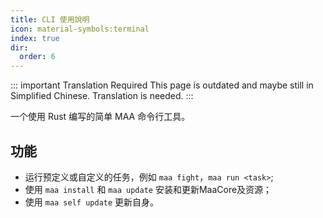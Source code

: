 ```yaml
---
title: CLI 使用說明
icon: material-symbols:terminal
index: true
dir:
  order: 6
---
```


::: important Translation Required
This page is outdated and maybe still in Simplified Chinese. Translation is needed.
:::

一个使用 Rust 编写的简单 MAA 命令行工具。

## 功能

- 运行预定义或自定义的任务，例如 `maa fight`，`maa run <task>`;
- 使用 `maa install` 和 `maa update` 安装和更新MaaCore及资源；
- 使用 `maa self update` 更新自身。

<Catalog base='/zh-tw/manual/cli/' />
